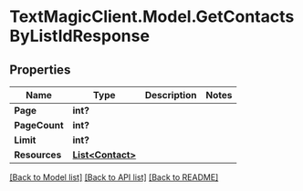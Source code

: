 # TextMagicClient.Model.GetContactsByListIdResponse
## Properties

Name | Type | Description | Notes
------------ | ------------- | ------------- | -------------
**Page** | **int?** |  | 
**PageCount** | **int?** |  | 
**Limit** | **int?** |  | 
**Resources** | [**List&lt;Contact&gt;**](Contact.md) |  | 

[[Back to Model list]](../README.md#documentation-for-models) [[Back to API list]](../README.md#documentation-for-api-endpoints) [[Back to README]](../README.md)

